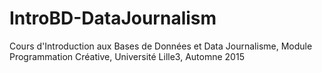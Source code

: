 # IntroBD-DataJournalism
Cours d'Introduction aux Bases de Données et Data Journalisme, Module Programmation Créative, 
Université Lille3, Automne 2015
